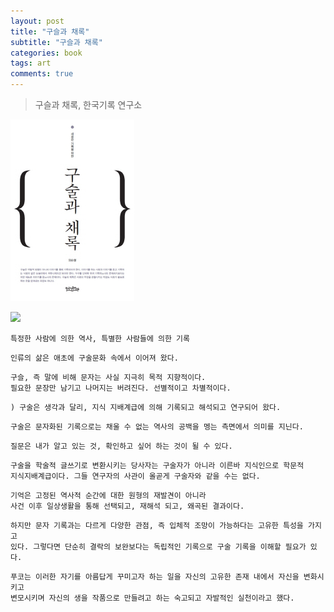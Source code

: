 ```yaml
---
layout: post
title: "구슬과 채록"
subtitle: "구슬과 채록"
categories: book
tags: art
comments: true
---
```


>구슬과 채록, 한국기록 연구소

![](https://github.com/posjkh22/posjkh22.github.io/blob/master/_images/book/01.png)

![](https://guides.github.com/activities/hello-world/branching.png)

```
특정한 사람에 의한 역사, 특별한 사람들에 의한 기록
```

```
인류의 삶은 애초에 구술문화 속에서 이어져 왔다. 
```

```
구슬, 즉 말에 비해 문자는 사실 지극히 목적 지향적이다.
필요한 문장만 남기고 나머지는 버려진다. 선별적이고 차별적이다.
```

```
) 구술은 생각과 달리, 지식 지배계급에 의해 기록되고 해석되고 연구되어 왔다.
```

```
구술은 문자화된 기록으로는 채울 수 없는 역사의 공백을 멩는 측면에서 의미를 지닌다.
```

```
질문은 내가 알고 있는 것, 확인하고 싶어 하는 것이 될 수 있다.
```

```
구술을 학술적 글쓰기로 변환시키는 당사자는 구술자가 아니라 이른바 지식인으로 학문적 
지식지배계급이다. 그들 연구자의 사관이 올곧게 구술자와 같을 수는 없다.
```

```
기억은 고정된 역사적 순간에 대한 원형의 재발견이 아니라
사건 이후 일상생활을 통해 선택되고, 재해석 되고, 왜곡된 결과이다.
```

```
하지만 문자 기록과는 다르게 다양한 관점, 즉 입체적 조망이 가능하다는 고유한 특성을 가지고
있다. 그렇다면 단순히 결락의 보완보다는 독립적인 기록으로 구술 기록을 이해할 필요가 있다.
```

```
푸코는 이러한 자기를 아름답게 꾸미고자 하는 일을 자신의 고유한 존재 내에서 자신을 변화시키고 
변모시키며 자신의 생을 작품으로 만들려고 하는 숙고되고 자발적인 실천이라고 했다.
```


















